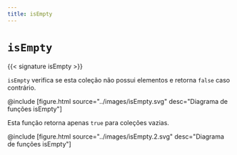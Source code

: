 ```yaml
---
title: isEmpty
---
```


# `isEmpty`

{{< signature isEmpty >}}

`isEmpty` verifica se esta coleção não possui elementos e retorna `false` caso contrário.

@include [figure.html source="../images/isEmpty.svg" desc="Diagrama de funções isEmpty"]

Esta função retorna apenas `true` para coleções vazias.

@include [figure.html source="../images/isEmpty.2.svg" desc="Diagrama de funções isEmpty"]
